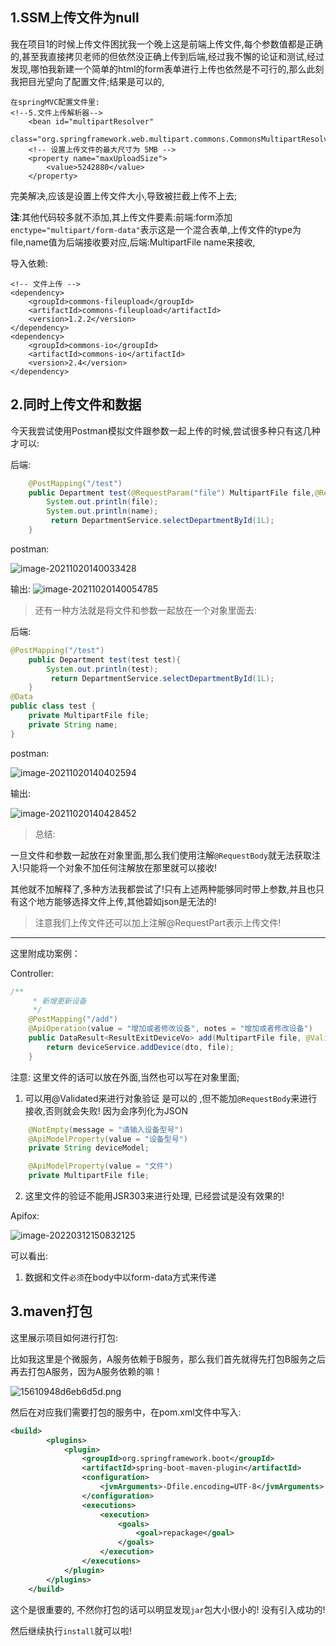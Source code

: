## 1.SSM上传文件为null

我在项目1的时候上传文件困扰我一个晚上这是前端上传文件,每个参数值都是正确的,甚至我直接拷贝老师的但依然没正确上传到后端,经过我不懈的论证和测试,经过发现,哪怕我新建一个简单的html的form表单进行上传也依然是不可行的,那么此刻我把目光望向了配置文件;结果是可以的,

```xml-dtd
在springMVC配置文件里:
<!--5.文件上传解析器-->
    <bean id="multipartResolver"
           class="org.springframework.web.multipart.commons.CommonsMultipartResolver">
    <!-- 设置上传文件的最大尺寸为 5MB -->
    <property name="maxUploadSize">
        <value>5242880</value>
    </property>
```

完美解决,应该是设置上传文件大小,导致被拦截上传不上去;

**注**:其他代码较多就不添加,其上传文件要素:前端:form添加`enctype="multipart/form-data"`表示这是一个混合表单,上传文件的type为file,name值为后端接收要对应,后端:MultipartFile name来接收,

导入依赖:

```xml-dtd
<!-- 文件上传 -->
<dependency>
	<groupId>commons-fileupload</groupId>
    <artifactId>commons-fileupload</artifactId>
    <version>1.2.2</version>
</dependency>
<dependency>
	<groupId>commons-io</groupId>
    <artifactId>commons-io</artifactId>
    <version>2.4</version>
</dependency>
```

## 2.同时上传文件和数据

今天我尝试使用Postman模拟文件跟参数一起上传的时候,尝试很多种只有这几种才可以:

后端:

```java
    @PostMapping("/test")
    public Department test(@RequestParam("file") MultipartFile file,@RequestParam String name){
        System.out.println(file);
        System.out.println(name);
         return DepartmentService.selectDepartmentById(1L);
    }
```

postman:

![image-20211020140033428](https://gitee.com/miawei/pic-go-img/raw/master/imgs/image-20211020140033428.png)

输出:
![image-20211020140054785](https://gitee.com/miawei/pic-go-img/raw/master/imgs/image-20211020140054785.png)	

> 还有一种方法就是将文件和参数一起放在一个对象里面去:

后端:

```java
@PostMapping("/test")
    public Department test(test test){
        System.out.println(test);
         return DepartmentService.selectDepartmentById(1L);
    }
@Data
public class test {
    private MultipartFile file;
    private String name;
}
```

postman:

![image-20211020140402594](https://gitee.com/miawei/pic-go-img/raw/master/imgs/image-20211020140402594.png)

输出:

![image-20211020140428452](https://gitee.com/miawei/pic-go-img/raw/master/imgs/image-20211020140428452.png)

> 总结:

一旦文件和参数一起放在对象里面,那么我们使用注解`@RequestBody`就无法获取注入!只能将一个对象不加任何注解放在那里就可以接收!

其他就不加解释了,多种方法我都尝试了!只有上述两种能够同时带上参数,并且也只有这个地方能够选择文件上传,其他碧如json是无法的!

> 注意我们上传文件还可以加上注解@RequestPart表示上传文件!

-----

这里附成功案例：

Controller:

```java
/**
     * 新增更新设备
     */
    @PostMapping("/add")
    @ApiOperation(value = "增加或者修改设备", notes = "增加或者修改设备")
    public DataResult<ResultExitDeviceVo> add(MultipartFile file, @Validated UpDeviceAddDto dto) {
        return deviceService.addDevice(dto, file);
    }
```

注意: 这里文件的话可以放在外面,当然也可以写在对象里面;

1. 可以用@Validated来进行对象验证 是可以的 ,但不能加`@RequestBody`来进行接收,否则就会失败! 因为会序列化为JSON

```java
	@NotEmpty(message = "请输入设备型号")
    @ApiModelProperty(value = "设备型号")
    private String deviceModel;

 	@ApiModelProperty(value = "文件")
    private MultipartFile file;
```

2. 这里文件的验证不能用JSR303来进行处理, 已经尝试是没有效果的!

Apifox:

![image-20220312150832125](https://gitee.com/miawei/pic-go-img/raw/master/imgs/202203121508261.png)

可以看出:

1. 数据和文件`必须`在body中以form-data方式来传递

## 3.maven打包

这里展示项目如何进行打包:

比如我这里是个微服务，A服务依赖于B服务，那么我们首先就得先打包B服务之后再去打包A服务，因为A服务依赖的嘛！

![15610948d6eb6d5d.png](https://s3.bmp.ovh/imgs/2022/03/15610948d6eb6d5d.png)

然后在对应我们需要打包的服务中，在pom.xml文件中写入:

```xml
<build>
        <plugins>
            <plugin>
                <groupId>org.springframework.boot</groupId>
                <artifactId>spring-boot-maven-plugin</artifactId>
                <configuration>
                    <jvmArguments>-Dfile.encoding=UTF-8</jvmArguments>
                </configuration>
                <executions>
                    <execution>
                        <goals>
                            <goal>repackage</goal>
                        </goals>
                    </execution>
                </executions>
            </plugin>
        </plugins>
    </build>
```

这个是很重要的, 不然你打包的话可以明显发现`jar`包大小很小的! 没有引入成功的!

然后继续执行`install`就可以啦!
